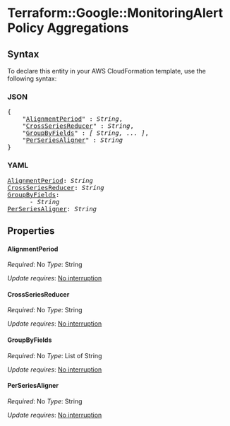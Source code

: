 # Terraform::Google::MonitoringAlertPolicy Aggregations

## Syntax

To declare this entity in your AWS CloudFormation template, use the following syntax:

### JSON

<pre>
{
    "<a href="#alignmentperiod" title="AlignmentPeriod">AlignmentPeriod</a>" : <i>String</i>,
    "<a href="#crossseriesreducer" title="CrossSeriesReducer">CrossSeriesReducer</a>" : <i>String</i>,
    "<a href="#groupbyfields" title="GroupByFields">GroupByFields</a>" : <i>[ String, ... ]</i>,
    "<a href="#perseriesaligner" title="PerSeriesAligner">PerSeriesAligner</a>" : <i>String</i>
}
</pre>

### YAML

<pre>
<a href="#alignmentperiod" title="AlignmentPeriod">AlignmentPeriod</a>: <i>String</i>
<a href="#crossseriesreducer" title="CrossSeriesReducer">CrossSeriesReducer</a>: <i>String</i>
<a href="#groupbyfields" title="GroupByFields">GroupByFields</a>: <i>
      - String</i>
<a href="#perseriesaligner" title="PerSeriesAligner">PerSeriesAligner</a>: <i>String</i>
</pre>

## Properties

#### AlignmentPeriod

_Required_: No
_Type_: String

_Update requires_: [No interruption](https://docs.aws.amazon.com/AWSCloudFormation/latest/UserGuide/using-cfn-updating-stacks-update-behaviors.html#update-no-interrupt)

#### CrossSeriesReducer

_Required_: No
_Type_: String

_Update requires_: [No interruption](https://docs.aws.amazon.com/AWSCloudFormation/latest/UserGuide/using-cfn-updating-stacks-update-behaviors.html#update-no-interrupt)

#### GroupByFields

_Required_: No
_Type_: List of String

_Update requires_: [No interruption](https://docs.aws.amazon.com/AWSCloudFormation/latest/UserGuide/using-cfn-updating-stacks-update-behaviors.html#update-no-interrupt)

#### PerSeriesAligner

_Required_: No
_Type_: String

_Update requires_: [No interruption](https://docs.aws.amazon.com/AWSCloudFormation/latest/UserGuide/using-cfn-updating-stacks-update-behaviors.html#update-no-interrupt)

